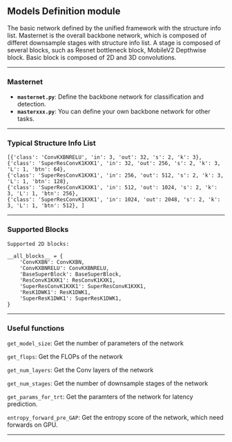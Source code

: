 ## Models Definition module

The basic network defined by the unified framework with the structure info list. Masternet is the overall backbone network, which is composed of differet downsample stages with structure info list. A stage is composed of several blocks, such as Resnet bottleneck block, MobileV2 Depthwise block. Basic block is composed of 2D and 3D convolutions. 

***
### **Masternet**
* **`masternet.py`**: Define the backbone network for classification and detection.
* **`masterxxx.py`**: You can define your own backbone network for other tasks.

***
### **Typical Structure Info List**
```
[{'class': 'ConvKXBNRELU', 'in': 3, 'out': 32, 's': 2, 'k': 3}, 
{'class': 'SuperResConvK1KXK1', 'in': 32, 'out': 256, 's': 2, 'k': 3, 'L': 1, 'btn': 64}, 
{'class': 'SuperResConvK1KXK1', 'in': 256, 'out': 512, 's': 2, 'k': 3, 'L': 1, 'btn': 128}, 
{'class': 'SuperResConvK1KXK1', 'in': 512, 'out': 1024, 's': 2, 'k': 3, 'L': 1, 'btn': 256}, 
{'class': 'SuperResConvK1KXK1', 'in': 1024, 'out': 2048, 's': 2, 'k': 3, 'L': 1, 'btn': 512}, ]
```
***
### **Supported Blocks**
`Supported 2D blocks:`
```
__all_blocks__ = {
    'ConvKXBN': ConvKXBN,
    'ConvKXBNRELU': ConvKXBNRELU,
    'BaseSuperBlock': BaseSuperBlock,
    'ResConvK1KXK1': ResConvK1KXK1,
    'SuperResConvK1KXK1': SuperResConvK1KXK1,
    'ResK1DWK1': ResK1DWK1,
    'SuperResK1DWK1': SuperResK1DWK1,
}
```

***
### **Useful functions**

`get_model_size`: Get the number of parameters of the network

`get_flops`: Get the FLOPs of the network

`get_num_layers`: Get the Conv layers of the network

`get_num_stages`: Get the number of downsample stages of the network

`get_params_for_trt`: Get the paramters of the network for latency prediction.

`entropy_forward_pre_GAP`: Get the entropy score of the network, which need forwards on GPU.

***
